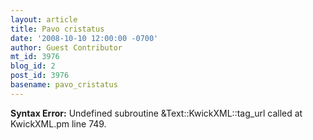 ```yaml
---
layout: article
title: Pavo cristatus
date: '2008-10-10 12:00:00 -0700'
author: Guest Contributor
mt_id: 3976
blog_id: 2
post_id: 3976
basename: pavo_cristatus
---
```

<p><strong>Syntax Error:</strong> Undefined subroutine &Text::KwickXML::tag_url called at KwickXML.pm line 749.
</p>

